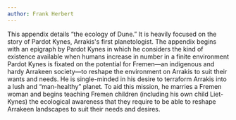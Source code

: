 ```yaml
---
author: Frank Herbert
---
```


This appendix details “the ecology of Dune.” It is heavily focused on the story of Pardot Kynes, Arrakis's first planetologist. 
The appendix begins with an epigraph by Pardot Kynes in which he considers the kind of existence available when humans increase in number in a finite environment
Pardot Kynes is fixated on the potential for Fremen—an indigenous and hardy Arrakeen society—to reshape the environment on Arrakis to suit their wants and needs. He is single-minded in his desire to terraform Arrakis into a lush and “man-healthy” planet. 
To aid this mission, he marries a Fremen woman and begins teaching Fremen children (including his own child Liet-Kynes) the ecological awareness that they require to be able to reshape Arrakeen landscapes to suit their needs and desires.
